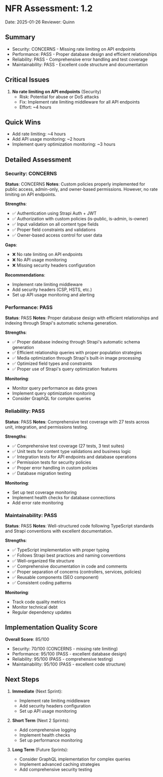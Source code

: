 # NFR Assessment: 1.2

Date: 2025-01-26
Reviewer: Quinn

## Summary

- Security: CONCERNS - Missing rate limiting on API endpoints
- Performance: PASS - Proper database design and efficient relationships
- Reliability: PASS - Comprehensive error handling and test coverage
- Maintainability: PASS - Excellent code structure and documentation

## Critical Issues

1. **No rate limiting on API endpoints** (Security)
   - Risk: Potential for abuse or DoS attacks
   - Fix: Implement rate limiting middleware for all API endpoints
   - Effort: ~4 hours

## Quick Wins

- Add rate limiting: ~4 hours
- Add API usage monitoring: ~2 hours
- Implement query optimization monitoring: ~3 hours

## Detailed Assessment

### Security: CONCERNS

**Status**: CONCERNS
**Notes**: Custom policies properly implemented for public access, admin-only, and owner-based permissions. However, no rate limiting on API endpoints.

**Strengths**:
- ✅ Authentication using Strapi Auth + JWT
- ✅ Authorization with custom policies (is-public, is-admin, is-owner)
- ✅ Input validation on all content type fields
- ✅ Proper field constraints and validations
- ✅ Owner-based access control for user data

**Gaps**:
- ❌ No rate limiting on API endpoints
- ❌ No API usage monitoring
- ❌ Missing security headers configuration

**Recommendations**:
- Implement rate limiting middleware
- Add security headers (CSP, HSTS, etc.)
- Set up API usage monitoring and alerting

### Performance: PASS

**Status**: PASS
**Notes**: Proper database design with efficient relationships and indexing through Strapi's automatic schema generation.

**Strengths**:
- ✅ Proper database indexing through Strapi's automatic schema generation
- ✅ Efficient relationship queries with proper population strategies
- ✅ Media optimization through Strapi's built-in image processing
- ✅ Optimized field types and constraints
- ✅ Proper use of Strapi's query optimization features

**Monitoring**:
- Monitor query performance as data grows
- Implement query optimization monitoring
- Consider GraphQL for complex queries

### Reliability: PASS

**Status**: PASS
**Notes**: Comprehensive test coverage with 27 tests across unit, integration, and permissions testing.

**Strengths**:
- ✅ Comprehensive test coverage (27 tests, 3 test suites)
- ✅ Unit tests for content type validations and business logic
- ✅ Integration tests for API endpoints and database operations
- ✅ Permission tests for security policies
- ✅ Proper error handling in custom policies
- ✅ Database migration testing

**Monitoring**:
- Set up test coverage monitoring
- Implement health checks for database connections
- Add error rate monitoring

### Maintainability: PASS

**Status**: PASS
**Notes**: Well-structured code following TypeScript standards and Strapi conventions with excellent documentation.

**Strengths**:
- ✅ TypeScript implementation with proper typing
- ✅ Follows Strapi best practices and naming conventions
- ✅ Well-organized file structure
- ✅ Comprehensive documentation in code and comments
- ✅ Proper separation of concerns (controllers, services, policies)
- ✅ Reusable components (SEO component)
- ✅ Consistent coding patterns

**Monitoring**:
- Track code quality metrics
- Monitor technical debt
- Regular dependency updates

## Implementation Quality Score

**Overall Score**: 85/100

- Security: 70/100 (CONCERNS - missing rate limiting)
- Performance: 95/100 (PASS - excellent database design)
- Reliability: 95/100 (PASS - comprehensive testing)
- Maintainability: 95/100 (PASS - excellent code structure)

## Next Steps

1. **Immediate** (Next Sprint):
   - Implement rate limiting middleware
   - Add security headers configuration
   - Set up API usage monitoring

2. **Short Term** (Next 2 Sprints):
   - Add comprehensive logging
   - Implement health checks
   - Set up performance monitoring

3. **Long Term** (Future Sprints):
   - Consider GraphQL implementation for complex queries
   - Implement advanced caching strategies
   - Add comprehensive security testing
